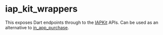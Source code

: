 # iap_kit_wrappers

This exposes Dart endpoints through to the
[IAPKit](https://developer.huawei.com/consumer/cn/doc/harmonyos-references-V5/iap-iap-V5) APIs. Can be used
as an alternative to [in_app_purchase](../in_app_purchase/README.md).
